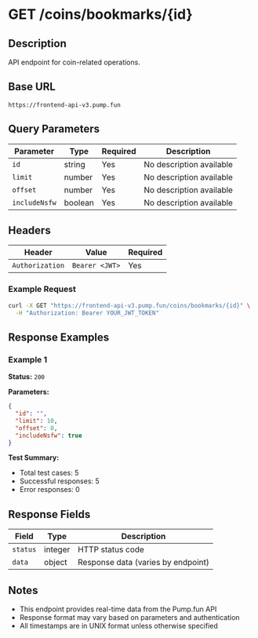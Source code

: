 # GET /coins/bookmarks/{id}

## Description
API endpoint for coin-related operations.

## Base URL
`https://frontend-api-v3.pump.fun`

## Query Parameters
| Parameter | Type | Required | Description |
|-----------|------|----------|-------------|
| `id` | string | Yes | No description available |
| `limit` | number | Yes | No description available |
| `offset` | number | Yes | No description available |
| `includeNsfw` | boolean | Yes | No description available |

## Headers
| Header | Value | Required |
|--------|-------|----------|
| `Authorization` | `Bearer <JWT>` | Yes |

### Example Request
```bash
curl -X GET "https://frontend-api-v3.pump.fun/coins/bookmarks/{id}" \
  -H "Authorization: Bearer YOUR_JWT_TOKEN"
```

## Response Examples

### Example 1
**Status:** `200`

**Parameters:**
```json
{
  "id": "",
  "limit": 10,
  "offset": 0,
  "includeNsfw": true
}
```

**Test Summary:**
- Total test cases: 5
- Successful responses: 5
- Error responses: 0

## Response Fields
| Field | Type | Description |
|-------|------|-------------|
| `status` | integer | HTTP status code |
| `data` | object | Response data (varies by endpoint) |

## Notes
- This endpoint provides real-time data from the Pump.fun API
- Response format may vary based on parameters and authentication
- All timestamps are in UNIX format unless otherwise specified
